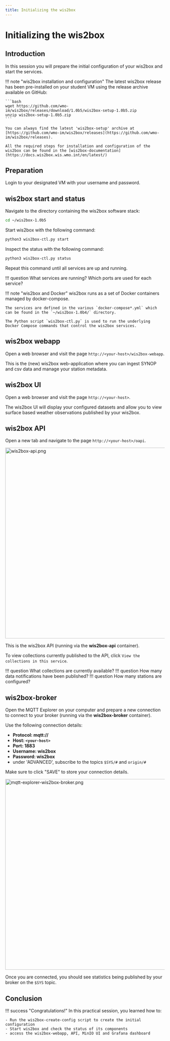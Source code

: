 ```yaml
---
title: Initializing the wis2box
---
```


#  Initializing the wis2box

## Introduction

In this session you will prepare the initial configuration of your wis2box and start the services.

!!! note "wis2box installation and configuration"
    The latest wis2box release has been pre-installed on your student VM using the release archive available on GitHub:

    ```bash
    wget https://github.com/wmo-im/wis2box/releases/download/1.0b5/wis2box-setup-1.0b5.zip
    unzip wis2box-setup-1.0b5.zip
    ```
    
    You can always find the latest 'wis2box-setup' archive at [https://github.com/wmo-im/wis2box/releases](https://github.com/wmo-im/wis2box/releases).

    All the required steps for installation and configuration of the wis2box can be found in the [wis2box-documentation](https://docs.wis2box.wis.wmo.int/en/latest/)

## Preparation

Login to your designated VM with your username and password.

## wis2box start and status

Navigate to the directory containing the wis2box software stack:

```bash
cd ~/wis2box-1.0b5
```

Start wis2box with the following command:

```bash
python3 wis2box-ctl.py start
```

Inspect the status with the following command:

```bash
python3 wis2box-ctl.py status
```

Repeat this command until all services are up and running.

!!! question
    What services are running? Which ports are used for each service?

!!! note "wis2box and Docker"
    wis2box runs as a set of Docker containers managed by docker-compose.
    
    The services are defined in the various `docker-compose*.yml` which can be found in the `~/wis2box-1.0b4/` directory.
    
    The Python script `wis2box-ctl.py` is used to run the underlying Docker Compose commands that control the wis2box services.

## wis2box webapp

Open a web browser and visit the page `http://<your-host>/wis2box-webapp`.

This is the (new) wis2box web-application where you can ingest SYNOP and csv data and manage your station metadata.

## wis2box UI

Open a web browser and visit the page `http://<your-host>`.

The wis2box UI will display your configured datasets and allow you to view surface based weather observations published by your wis2box.

## wis2box API

Open a new tab and navigate to the page `http://<your-host>/oapi`.

<img alt="wis2box-api.png" src="../../assets/img/wis2box-api.png" width="600">

This is the wis2box API (running via the **wis2box-api** container).

To view collections currently published to the API, click `View the collections in this service`.

!!! question
     What collections are currently available?
!!! question
    How many data notifications have been published?
!!! question
    How many stations are configured?

## wis2box-broker

Open the MQTT Explorer on your computer and prepare a new connection to connect to your broker (running via the **wis2box-broker** container).

Use the following connection details:

- **Protocol: mqtt://**
- **Host: `<your-host>`**
- **Port: 1883**
- **Username: wis2box**
- **Password: wis2box**
- under 'ADVANCED', subscribe to the topics `$SYS/#` and `origin/#`

Make sure to click "SAVE" to store your connection details.

<img alt="mqtt-explorer-wis2box-broker.png" src="../../assets/img/mqtt-explorer-wis2box-broker.png" width="600">

Once you are connected, you should see statistics being published by your broker on the `$SYS` topic.

## Conclusion

!!! success "Congratulations!"
    In this practical session, you learned how to:

    - Run the wis2box-create-config script to create the initial configuration
    - Start wis2box and check the status of its components
    - access the wis2box-webapp, API, MinIO UI and Grafana dashboard
